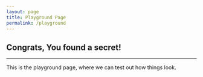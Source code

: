 ```yaml
---
layout: page
title: Playground Page
permalink: /playground
---
```


## Congrats, You found a secret!  
***
This is the playground page, where we can test out how things look.
